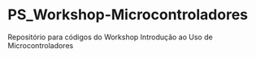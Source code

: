 # PS_Workshop-Microcontroladores
Repositório para códigos do Workshop Introdução ao Uso de Microcontroladores
